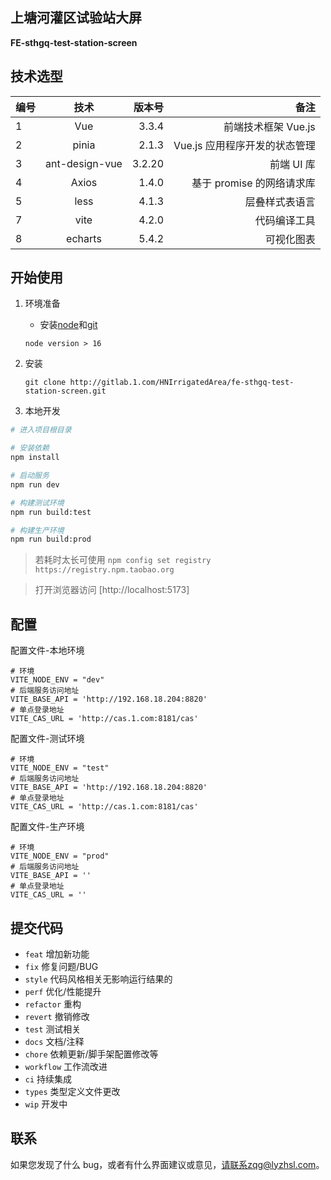 ## 上塘河灌区试验站大屏

  **FE-sthgq-test-station-screen**


## 技术选型

| 编号 | 技术  | 版本号 |                          备注 |
| ---- | :---: | -----: | ----------------------------: |
| 1    |  Vue  | 3.3.4 |           前端技术框架 Vue.js |
| 2    | pinia | 2.1.3 | Vue.js 应用程序开发的状态管理 |
| 3    | ant-design-vue  | 3.2.20 |        前端 UI 库 |
| 4    | Axios | 1.4.0 |     基于 promise 的网络请求库 |
| 5    | less  | 4.1.3 |                层叠样式表语言 |
| 7    | vite  | 4.2.0 |                  代码编译工具 |
| 8    | echarts | 5.4.2 |                  可视化图表 |

## 开始使用

1. 环境准备

   - 安装[node](http://nodejs.org/)和[git](https://git-scm.com/)

   ```
   node version > 16
   ```

2. 安装

   ```shell
   git clone http://gitlab.1.com/HNIrrigatedArea/fe-sthgq-test-station-screen.git
   ```

3. 本地开发

```sh
# 进入项目根目录

# 安装依赖
npm install

# 启动服务
npm run dev

# 构建测试环境
npm run build:test

# 构建生产环境
npm run build:prod
```

> 若耗时太长可使用 `npm config set registry https://registry.npm.taobao.org`

> 打开浏览器访问 [http://localhost:5173]


## 配置

  配置文件-本地环境
  ```shell
  # 环境
  VITE_NODE_ENV = "dev"
  # 后端服务访问地址
  VITE_BASE_API = 'http://192.168.18.204:8820'
  # 单点登录地址
  VITE_CAS_URL = 'http://cas.1.com:8181/cas'
  ```

  配置文件-测试环境
  ```shell
  # 环境
  VITE_NODE_ENV = "test"
  # 后端服务访问地址
  VITE_BASE_API = 'http://192.168.18.204:8820'
  # 单点登录地址
  VITE_CAS_URL = 'http://cas.1.com:8181/cas'
  ```

  配置文件-生产环境
  ```shell
  # 环境
  VITE_NODE_ENV = "prod"
  # 后端服务访问地址
  VITE_BASE_API = ''
  # 单点登录地址
  VITE_CAS_URL = ''
  ```

## 提交代码

  - `feat` 增加新功能
  - `fix` 修复问题/BUG
  - `style` 代码风格相关无影响运行结果的
  - `perf` 优化/性能提升
  - `refactor` 重构
  - `revert` 撤销修改
  - `test` 测试相关
  - `docs` 文档/注释
  - `chore` 依赖更新/脚手架配置修改等
  - `workflow` 工作流改进
  - `ci` 持续集成
  - `types` 类型定义文件更改
  - `wip` 开发中


## 联系

如果您发现了什么 bug，或者有什么界面建议或意见，请联系zqg@lyzhsl.com。
